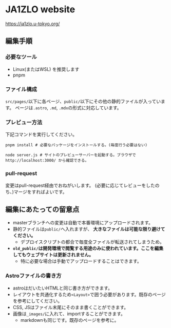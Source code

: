 # JA1ZLO website

https://ja1zlo.u-tokyo.org/

## 編集手順

### 必要なツール

- Linux(またはWSL) を推奨します
- pnpm

### ファイル構成

`src/pages/`以下に各ページ、`public/`以下にその他の静的ファイルが入っています。
ページは`.astro`, `.md`, `.mdx`の形式に対応しています。

### プレビュー方法

下記コマンドを実行してください。

```
pnpm install # 必要なパッケージをインストールする。(毎度行う必要はない)

node server.js # サイトのプレビューサーバーを起動する。ブラウザで http://localhost:3000/ から確認できる。
```

### pull-request

変更はpull-request経由でおねがいします。
(必要に応じてレビューをしたのち、)マージをすればよいです。

## 編集にあたっての留意点

- masterブランチへの変更は自動で本番環境にアップロードされます。
- 静的ファイルは`public/`へ入れますが、 **大きなファイルは可能な限り避けてください。**
  - デプロイスクリプトの都合で毎度全ファイルが転送されてしまうため。
- **`old_public/`は開発環境で閲覧する用途のみに使われています。ここを編集してもウェブサイトは更新されません。**
  - 特に必要な場合は手動でアップロードすることはできます。

### Astroファイルの書き方

- astroはだいたいHTMLと同じ書き方ができます。
- レイアウトを共通化するため`<Layout>`で囲う必要があります。既存のページを参考にしてください。
- CSS, JSはファイル末尾にそのまま書くことができます。
- 画像は`_images/`に入れて、importすることができます。
  - markdownも同じです。既存のページを参考に。
